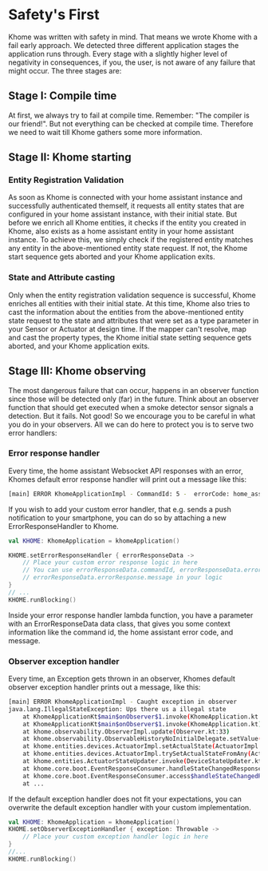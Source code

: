 # Safety's First

Khome was written with safety in mind. That means we wrote Khome with a fail early approach.
We detected three different application stages the application runs through. Every stage with a slightly higher level of negativity in consequences, if you, the user, is not aware of any failure that might occur. The three stages are: 

## Stage I: Compile time
At first, we always try to fail at compile time. Remember: "The compiler is our friend!".
But not everything can be checked at compile time. Therefore we need to wait till Khome gathers some more information.

## Stage II: Khome starting
### Entity Registration Validation
As soon as Khome is connected with your home assistant instance and successfully authenticated themself, it requests all entity states that are configured in your home assistant instance, with their initial state.
But before we enrich all Khome entities, it checks if the entity you created in Khome, also exists as a home assistant entity in your home assistant instance. To achieve this, we simply check if the registered entity matches any entity in the above-mentioned entity state request. If not, the Khome start sequence gets aborted and your Khome application exits.

### State and Attribute casting
Only when the entity registration validation sequence is successful, Khome enriches all entities with their initial state. At this time, Khome also tries to cast the information about the entities from the above-mentioned entity state request to the state and attributes that were set as a type parameter in your Sensor or Actuator at design time. If the mapper can't resolve, map and cast the property types, the Khome initial state setting sequence gets aborted, and your Khome application exits.

## Stage III: Khome observing
The most dangerous failure that can occur, happens in an observer function since those will be detected only (far) in the future. Think about an observer function that should get executed when a smoke detector sensor signals a detection. But it fails. Not good! So we encourage you to be careful in what you do in your observers. All we can do here to protect you is to serve two error handlers:

### Error response handler
Every time, the home assistant Websocket API responses with an error, Khomes default error response handler will print out a message like this:

```bash
[main] ERROR KhomeApplicationImpl - CommandId: 5 -  errorCode: home_assistant_error Unable to find service covers/open_cover
```
If you wish to add your custom error handler, that e.g. sends a push notification to your smartphone, you can do so by attaching a new ErrorResponseHandler to Khome.

```kotlin
val KHOME: KhomeApplication = khomeApplication()

KHOME.setErrorResponseHandler { errorResponseData ->
    // Place your custom error response logic in here
    // You can use errorResponseData.commandId, errorResponseData.errorResponse.code and 
    // errorResponseData.errorResponse.message in your logic
}
// ... 
KHOME.runBlocking()
```
Inside your error response handler lambda function, you have a parameter with an ErrorResponseData data class, that gives you some context information like the command id, the home assistant error code, and message.

### Observer exception handler
Every time, an Exception gets thrown in an observer, Khomes default observer exception handler prints out a message, like this:

```bash
[main] ERROR KhomeApplicationImpl - Caught exception in observer
java.lang.IllegalStateException: Ups there us a illegal state
	at KhomeApplicationKt$main$onObserver$1.invoke(KhomeApplication.kt:54)
	at KhomeApplicationKt$main$onObserver$1.invoke(KhomeApplication.kt)
	at khome.observability.ObserverImpl.update(Observer.kt:33)
	at khome.observability.ObservableHistoryNoInitialDelegate.setValue(HistoryObservation.kt:51)
	at khome.entities.devices.ActuatorImpl.setActualState(ActuatorImpl.kt)
	at khome.entities.devices.ActuatorImpl.trySetActualStateFromAny(ActuatorImpl.kt:58)
	at khome.entities.ActuatorStateUpdater.invoke(DeviceStateUpdater.kt:19)
	at khome.core.boot.EventResponseConsumer.handleStateChangedResponse(EventResponseConsumer.kt:77)
	at khome.core.boot.EventResponseConsumer.access$handleStateChangedResponse(EventResponseConsumer.kt:30)
	at ...
```
If the default exception handler does not fit your expectations, you can overwrite the default exception handler with your custom implementation.

```kotlin
val KHOME: KhomeApplication = khomeApplication()
KHOME.setObserverExceptionHandler { exception: Throwable ->
    // Place your custom exception handler logic in here
}
//...
KHOME.runBlocking()
```
